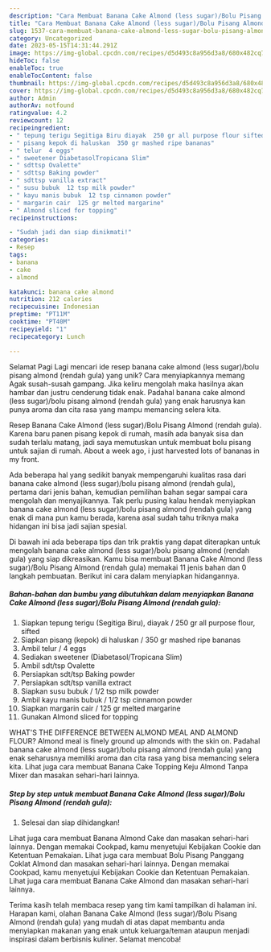 ```yaml
---
description: "Cara Membuat Banana Cake Almond (less sugar)/Bolu Pisang Almond (rendah gula) yang Lezat, Enak"
title: "Cara Membuat Banana Cake Almond (less sugar)/Bolu Pisang Almond (rendah gula) yang Lezat, Enak"
slug: 1537-cara-membuat-banana-cake-almond-less-sugar-bolu-pisang-almond-rendah-gula-yang-lezat-enak
category: Uncategorized
date: 2023-05-15T14:31:44.291Z
image: https://img-global.cpcdn.com/recipes/d5d493c8a956d3a8/680x482cq70/banana-cake-almond-less-sugarbolu-pisang-almond-rendah-gula-foto-resep-utama.jpg
hideToc: false
enableToc: true
enableTocContent: false
thumbnail: https://img-global.cpcdn.com/recipes/d5d493c8a956d3a8/680x482cq70/banana-cake-almond-less-sugarbolu-pisang-almond-rendah-gula-foto-resep-utama.jpg
cover: https://img-global.cpcdn.com/recipes/d5d493c8a956d3a8/680x482cq70/banana-cake-almond-less-sugarbolu-pisang-almond-rendah-gula-foto-resep-utama.jpg
author: Admin
authorAv: notfound
ratingvalue: 4.2
reviewcount: 12
recipeingredient:
- " tepung terigu Segitiga Biru diayak  250 gr all purpose flour sifted"
- " pisang kepok di haluskan  350 gr mashed ripe bananas"
- " telur  4 eggs"
- " sweetener DiabetasolTropicana Slim"
- " sdttsp Ovalette"
- " sdttsp Baking powder"
- " sdttsp vanilla extract"
- " susu bubuk  12 tsp milk powder"
- " kayu manis bubuk  12 tsp cinnamon powder"
- " margarin cair  125 gr melted margarine"
- " Almond sliced for topping"
recipeinstructions:

- "Sudah jadi dan siap dinikmati!"
categories:
- Resep
tags:
- banana
- cake
- almond

katakunci: banana cake almond 
nutrition: 212 calories
recipecuisine: Indonesian
preptime: "PT11M"
cooktime: "PT40M"
recipeyield: "1"
recipecategory: Lunch

---
```



Selamat Pagi Lagi mencari ide resep banana cake almond (less sugar)/bolu pisang almond (rendah gula) yang unik? Cara menyiapkannya memang Agak susah-susah gampang. Jika keliru mengolah maka hasilnya akan hambar dan justru cenderung tidak enak. Padahal banana cake almond (less sugar)/bolu pisang almond (rendah gula) yang enak harusnya kan punya aroma dan cita rasa yang mampu memancing selera kita.


Resep Banana Cake Almond (less sugar)/Bolu Pisang Almond (rendah gula). Karena baru panen pisang kepok di rumah, masih ada banyak sisa dan sudah terlalu matang, jadi saya memutuskan untuk membuat bolu pisang untuk sajian di rumah. About a week ago, i just harvested lots of bananas in my front.

Ada beberapa hal yang sedikit banyak mempengaruhi kualitas rasa dari banana cake almond (less sugar)/bolu pisang almond (rendah gula), pertama dari jenis bahan, kemudian pemilihan bahan segar sampai cara mengolah dan menyajikannya. Tak perlu pusing kalau hendak menyiapkan banana cake almond (less sugar)/bolu pisang almond (rendah gula) yang enak di mana pun kamu berada, karena asal sudah tahu triknya maka hidangan ini bisa jadi sajian spesial.


Di bawah ini ada beberapa tips dan trik praktis yang dapat diterapkan untuk mengolah banana cake almond (less sugar)/bolu pisang almond (rendah gula) yang siap dikreasikan. Kamu bisa membuat Banana Cake Almond (less sugar)/Bolu Pisang Almond (rendah gula) memakai 11 jenis bahan dan 0 langkah pembuatan. Berikut ini cara dalam menyiapkan hidangannya.

<!--inarticleads1-->

##### Bahan-bahan dan bumbu yang dibutuhkan dalam menyiapkan Banana Cake Almond (less sugar)/Bolu Pisang Almond (rendah gula):

1. Siapkan  tepung terigu (Segitiga Biru), diayak / 250 gr all purpose flour, sifted
1. Siapkan  pisang (kepok) di haluskan / 350 gr mashed ripe bananas
1. Ambil  telur / 4 eggs
1. Sediakan  sweetener (Diabetasol/Tropicana Slim)
1. Ambil  sdt/tsp Ovalette
1. Persiapkan  sdt/tsp Baking powder
1. Persiapkan  sdt/tsp vanilla extract
1. Siapkan  susu bubuk / 1/2 tsp milk powder
1. Ambil  kayu manis bubuk / 1/2 tsp cinnamon powder
1. Siapkan  margarin cair / 125 gr melted margarine
1. Gunakan  Almond sliced for topping


WHAT&#39;S THE DIFFERENCE BETWEEN ALMOND MEAL AND ALMOND FLOUR? Almond meal is finely ground up almonds with the skin on. Padahal banana cake almond (less sugar)/bolu pisang almond (rendah gula) yang enak seharusnya memiliki aroma dan cita rasa yang bisa memancing selera kita. Lihat juga cara membuat Banana Cake Topping Keju Almond Tanpa Mixer dan masakan sehari-hari lainnya. 

<!--inarticleads2-->

##### Step by step untuk membuat Banana Cake Almond (less sugar)/Bolu Pisang Almond (rendah gula):


1. Selesai dan siap dihidangkan!

Lihat juga cara membuat Banana Almond Cake dan masakan sehari-hari lainnya. Dengan memakai Cookpad, kamu menyetujui Kebijakan Cookie dan Ketentuan Pemakaian. Lihat juga cara membuat Bolu Pisang Panggang Coklat Almond dan masakan sehari-hari lainnya. Dengan memakai Cookpad, kamu menyetujui Kebijakan Cookie dan Ketentuan Pemakaian. Lihat juga cara membuat Banana Cake Almond dan masakan sehari-hari lainnya. 

Terima kasih telah membaca resep yang tim kami tampilkan di halaman ini. Harapan kami, olahan Banana Cake Almond (less sugar)/Bolu Pisang Almond (rendah gula) yang mudah di atas dapat membantu anda menyiapkan makanan yang enak untuk keluarga/teman ataupun menjadi inspirasi dalam berbisnis kuliner. Selamat mencoba!
